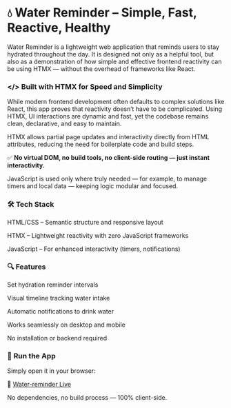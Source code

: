 # 💧 **Water Reminder – Simple, Fast, Reactive, Healthy**

  Water Reminder is a lightweight web application that reminds users to stay hydrated throughout the day. It is designed not only as a helpful tool, but also as a demonstration of how simple and effective frontend reactivity can be using HTMX — without the overhead of     frameworks like React.


### **</> Built with HTMX for Speed and Simplicity**

  While modern frontend development often defaults to complex solutions like React, this app proves that reactivity doesn’t have to be complicated. Using HTMX, UI interactions are dynamic and fast, yet the codebase remains clean, declarative, and easy to maintain.

  HTMX allows partial page updates and interactivity directly from HTML attributes, reducing the need for boilerplate code and build steps.

  ✅ **No virtual DOM, no build tools, no client-side routing — just instant interactivity.**

JavaScript is used only where truly needed — for example, to manage timers and local data — keeping logic modular and focused.

### 🛠️ **Tech Stack**

  HTML/CSS – Semantic structure and responsive layout

  HTMX – Lightweight reactivity with zero JavaScript frameworks

  JavaScript – For enhanced interactivity (timers, notifications)

### 🔍 **Features**

  Set hydration reminder intervals

  Visual timeline tracking water intake

  Automatic notifications to drink water

  Works seamlessly on desktop and mobile

  No installation or backend required

### 🚀 **Run the App**

  Simply open it in your browser:
  
  🔗 [Water-reminder Live](https://kilocharlie96.github.io/water-reminder/)
  
  No dependencies, no build process — 100% client-side.
